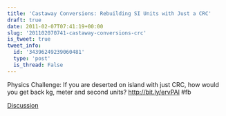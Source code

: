 ```yaml
---
title: 'Castaway Conversions: Rebuilding SI Units with Just a CRC'
draft: true
date: 2011-02-07T07:41:19+00:00
slug: '201102070741-castaway-conversions-crc'
is_tweet: true
tweet_info:
  id: '34396249239060481'
  type: 'post'
  is_thread: False
---
```




Physics Challenge: If you are deserted on island with just CRC, how would you get back kg, meter and second units? http://bit.ly/ervPAl #fb

[Discussion](https://x.com/sytelus/status/34396249239060481)
